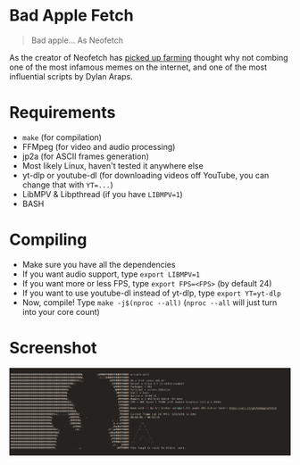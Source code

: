 # Bad Apple Fetch

> Bad apple... As Neofetch

As the creator of Neofetch has [picked up farming](https://github.com/dylanaraps/dylanaraps/commit/811599cc564418e242f23a11082299323e7f62f8) thought why not combing one of the most infamous memes on the internet, and one of the most influential scripts by Dylan Araps.

# Requirements

-   `make` (for compilation)
-   FFMpeg (for video and audio processing)
-   jp2a (for ASCII frames generation)
-   Most likely Linux, haven't tested it anywhere else
-   yt-dlp or youtube-dl (for downloading videos off YouTube, you can change that with `YT=...`)
-   LibMPV & Libpthread (if you have `LIBMPV=1`)
-   BASH

# Compiling

-   Make sure you have all the dependencies
-   If you want audio support, type `export LIBMPV=1`
-   If you want more or less FPS, type `export FPS=<FPS>` (by default 24)
-   If you want to use youtube-dl instead of yt-dlp, type `export YT=yt-dlp`
-   Now, compile! Type `make -j$(nproc --all)` (`nproc --all` will just turn into your core count)

# Screenshot

![Screenshot of BadAppleFetch](/screenshot.jpg)
